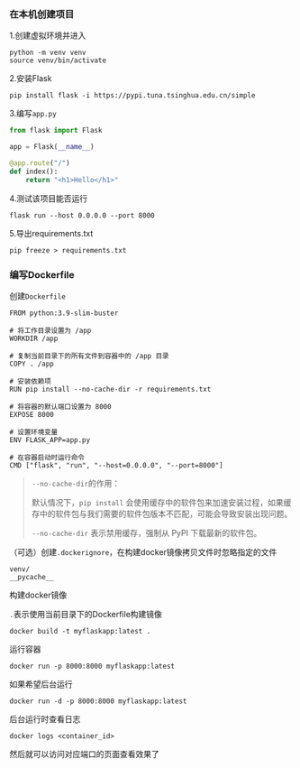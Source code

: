 ### 在本机创建项目

1.创建虚拟环境并进入

```
python -m venv venv
source venv/bin/activate
```

2.安装Flask

```
pip install flask -i https://pypi.tuna.tsinghua.edu.cn/simple
```

3.编写`app.py`

```python
from flask import Flask

app = Flask(__name__)

@app.route("/")
def index():
    return "<h1>Hello</h1>"
```

4.测试该项目能否运行

```
flask run --host 0.0.0.0 --port 8000
```

5.导出requirements.txt

```
pip freeze > requirements.txt
```



### 编写Dockerfile

创建`Dockerfile`

```
FROM python:3.9-slim-buster

# 将工作目录设置为 /app
WORKDIR /app

# 复制当前目录下的所有文件到容器中的 /app 目录
COPY . /app

# 安装依赖项
RUN pip install --no-cache-dir -r requirements.txt

# 将容器的默认端口设置为 8000
EXPOSE 8000

# 设置环境变量
ENV FLASK_APP=app.py

# 在容器启动时运行命令
CMD ["flask", "run", "--host=0.0.0.0", "--port=8000"]

```

> `--no-cache-dir`的作用：
>
> 默认情况下，`pip install` 会使用缓存中的软件包来加速安装过程，如果缓存中的软件包与我们需要的软件包版本不匹配，可能会导致安装出现问题。
>
> `--no-cache-dir` 表示禁用缓存，强制从 PyPI 下载最新的软件包。

（可选）创建`.dockerignore`，在构建docker镜像拷贝文件时忽略指定的文件

```
venv/
__pycache__
```

构建docker镜像

`.`表示使用当前目录下的Dockerfile构建镜像

```
docker build -t myflaskapp:latest .
```

运行容器

```
docker run -p 8000:8000 myflaskapp:latest
```

如果希望后台运行

```
docker run -d -p 8000:8000 myflaskapp:latest
```

后台运行时查看日志

```
docker logs <container_id>
```



然后就可以访问对应端口的页面查看效果了

